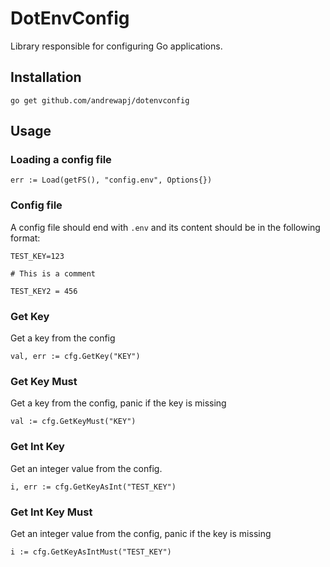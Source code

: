 #  DotEnvConfig

Library responsible for configuring Go applications.

## Installation

`go get github.com/andrewapj/dotenvconfig`

## Usage

### Loading a config file
```
err := Load(getFS(), "config.env", Options{})
```

### Config file

A config file should end with `.env` and its content should be in the following format:
```
TEST_KEY=123

# This is a comment

TEST_KEY2 = 456
```

### Get Key

Get a key from the config
```
val, err := cfg.GetKey("KEY")
```

### Get Key Must

Get a key from the config, panic if the key is missing
```
val := cfg.GetKeyMust("KEY")
```

### Get Int Key

Get an integer value from the config.
```
i, err := cfg.GetKeyAsInt("TEST_KEY")
```

### Get Int Key Must

Get an integer value from the config, panic if the key is missing
```
i := cfg.GetKeyAsIntMust("TEST_KEY")
```
